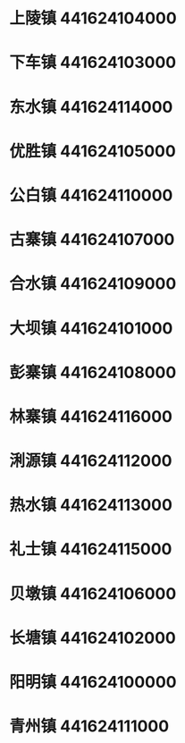 # 上陵镇 441624104000
# 下车镇 441624103000
# 东水镇 441624114000
# 优胜镇 441624105000
# 公白镇 441624110000
# 古寨镇 441624107000
# 合水镇 441624109000
# 大坝镇 441624101000
# 彭寨镇 441624108000
# 林寨镇 441624116000
# 浰源镇 441624112000
# 热水镇 441624113000
# 礼士镇 441624115000
# 贝墩镇 441624106000
# 长塘镇 441624102000
# 阳明镇 441624100000
# 青州镇 441624111000
